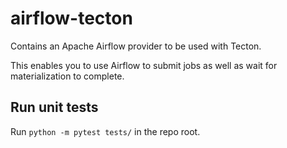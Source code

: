 <!--
Copyright 2022 Tecton, Inc.

Licensed under the Apache License, Version 2.0 (the "License");
you may not use this file except in compliance with the License.
You may obtain a copy of the License at

http://www.apache.org/licenses/LICENSE-2.0

Unless required by applicable law or agreed to in writing, software
distributed under the License is distributed on an "AS IS" BASIS,
WITHOUT WARRANTIES OR CONDITIONS OF ANY KIND, either express or implied.
See the License for the specific language governing permissions and
limitations under the License.
-->
# airflow-tecton

Contains an Apache Airflow provider to be used with Tecton.

This enables you to use Airflow to submit jobs as well as wait for materialization to complete.

## Run unit tests

Run `python -m pytest tests/` in the repo root.
